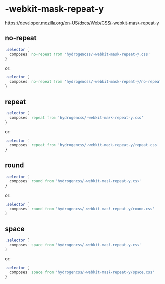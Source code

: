 # -webkit-mask-repeat-y

https://developer.mozilla.org/en-US/docs/Web/CSS/-webkit-mask-repeat-y

## no-repeat
```css
.selector {
  composes: no-repeat from 'hydrogencss/-webkit-mask-repeat-y.css'
}
```

or:
```css
.selector {
  composes: no-repeat from 'hydrogencss/-webkit-mask-repeat-y/no-repeat.css'
}
```

## repeat
```css
.selector {
  composes: repeat from 'hydrogencss/-webkit-mask-repeat-y.css'
}
```

or:
```css
.selector {
  composes: repeat from 'hydrogencss/-webkit-mask-repeat-y/repeat.css'
}
```

## round
```css
.selector {
  composes: round from 'hydrogencss/-webkit-mask-repeat-y.css'
}
```

or:
```css
.selector {
  composes: round from 'hydrogencss/-webkit-mask-repeat-y/round.css'
}
```

## space
```css
.selector {
  composes: space from 'hydrogencss/-webkit-mask-repeat-y.css'
}
```

or:
```css
.selector {
  composes: space from 'hydrogencss/-webkit-mask-repeat-y/space.css'
}
```

